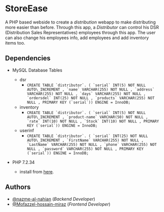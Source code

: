 
# StoreEase

A PHP based webside to create a *distribution* webapp to make distributing more easier than before. Through this app, a *Distributor* can control his DSR (Distribution Sales Representatives) employees through this app. The user can also change his employees info, add employees and add inventory items too.

## Dependencies

- MySQL Database Tables
  - dsr
    - ``CREATE TABLE `distributor`. ( `serial` INT(5) NOT NULL AUTO\_INCREMENT , `name` VARCHAR(255) NOT NULL , `address` VARCHAR(255) NOT NULL , `days` VARCHAR(255) NOT NULL , `ordersdel` INT(25) NOT NULL , `products` VARCHAR(255) NOT NULL , PRIMARY KEY (`serial`)) ENGINE = InnoDB;``
  - inventory
    - ``CREATE TABLE `distributor`. ( `serial` INT(5) NOT NULL AUTO\_INCREMENT , `product-name` VARCHAR(50) NOT NULL , `rate` INT(10) NOT NULL , `Stock` INT(10) NOT NULL , PRIMARY KEY (`serial`)) ENGINE = InnoDB;``
  - userinf
    - ``CREATE TABLE `distributor`. ( `serial` INT(25) NOT NULL AUTO\_INCREMENT , `FirstName` VARCHAR(255) NOT NULL , `LastName` VARCHAR(255) NOT NULL , `phone` VARCHAR(255) NOT NULL , `password` VARCHAR(255) NOT NULL , PRIMARY KEY (`serial`)) ENGINE = InnoDB;``

- PHP 7.2.34
    - install from [here](https://www.php.net/downloads).

## Authors

- [@nazme-al-nahian](https://www.github.com/nazme-al-nahian) (*Backend Developer*)
- [@Mofazzel-hossain-miraz](https://www.github.com/Mofazzel-hossain-miraz) (*Frontend Developer*)
